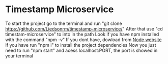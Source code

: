 # Timestamp Microservice

To start the project go to the terminal and run "git clone https://github.com/Liedsonrm/timestamp-microservice/"
After that use "cd timestam-microservice" to into in the path
Look if you have npm installed with the command "npm -v"
If you dont have, dowload from <a href="https://nodejs.org/en/">Node website<a/>
If you have run "npm i" to install the project dependencies
Now you just need to run "npm start" and acess localhost:PORT, the port is showed in your terminal
